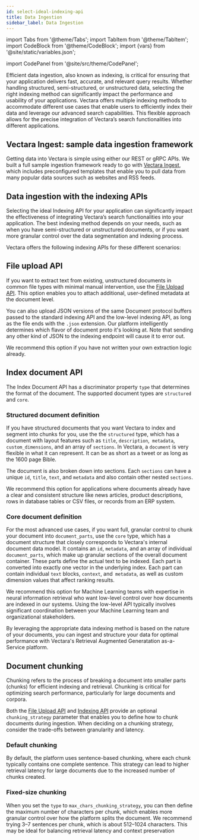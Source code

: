 ```yaml
---
id: select-ideal-indexing-api
title: Data Ingestion
sidebar_label: Data Ingestion
---
```


import Tabs from '@theme/Tabs';
import TabItem from '@theme/TabItem';
import CodeBlock from '@theme/CodeBlock';
import {vars} from '@site/static/variables.json';

import CodePanel from '@site/src/theme/CodePanel';


Efficient data ingestion, also known as indexing, is critical for ensuring 
that your application delivers fast, accurate, and relevant query results. 
Whether handling structured, semi-structured, or unstructured data, selecting 
the right indexing method can significantly impact the performance and 
usability of your applications. Vectara offers multiple indexing methods to 
accommodate different use cases that enable users to efficiently index their 
data and leverage our advanced search capabilities. This flexible approach 
allows for the precise integration of Vectara’s search functionalities into 
different applications.

## Vectara Ingest: sample data ingestion framework

Getting data into Vectara is simple using either our REST or gRPC APIs. We 
built a full sample ingestion framework ready to go with [Vectara Ingest](https://github.com/vectara/vectara-ingest), which 
includes preconfigured templates that enable you to pull data from many 
popular data sources such as websites and RSS feeds.

## Data ingestion with the indexing APIs

Selecting the ideal Indexing API for your application can significantly impact 
the effectiveness of integrating Vectara’s search functionalities into your 
application. The best indexing method depends on your needs, such as when you 
have semi-structured or unstructured documents, or if you want more granular 
control over the data segmentation and indexing process.

Vectara offers the following indexing APIs for these different scenarios:

## File upload API

If you want to extract text from existing, unstructured documents in common 
file types with minimal manual intervention, use the [File Upload API](/docs/api-reference/indexing-apis/file-upload/file-upload). This 
option enables you to attach additional, user-defined metadata at the 
document level. 
  
You can also upload JSON versions of the same Document protocol buffers 
passed to the standard indexing API and the low-level indexing API, as long 
as the file ends with the `.json` extension. Our platform intelligently 
determines which flavor of document proto it's looking at. Note that sending 
any other kind of JSON to the indexing endpoint will cause it to error out.
  
We recommend this option if you have not written your own extraction logic 
already.

## Index document API
  
The Index Document API has a discriminator property `type` that determines the 
format of the document. The supported document types are `structured` and `core`.

### Structured document definition

If you have structured documents that you want Vectara to index and segment
into chunks for you, use the the `structured` type, which has a document with 
layout features such as `title`, `description`,` metadata`, `custom_dimensions`, and 
an array of `sections`. In Vectara, a `document` is very flexible in what it can 
represent. It can be as short as a tweet or as long as the 1600 page Bible.

The document is also broken down into sections. Each `sections` can 
have a unique `id`, `title`, `text`, and `metadata` and also contain other 
nested `sections`.
  
We recommend this option for applications where documents already have a 
clear and consistent structure like news articles, product descriptions, 
rows in database tables or CSV files, or records from an ERP system.

### Core document definition

For the most advanced use cases, if you want full, granular control to chunk 
your document into `document_parts`, use the `core` type, which has a document 
structure that closely corresponds to Vectara's internal document data model. 
It contains an `id`, `metadata`, and an array of individual `document_parts`, 
which make up granular sections of the overall document container. 
These parts define the actual text to be indexed. Each part is converted 
into exactly one vector in the underlying index. Each part can contain 
individual `text` blocks, `context`, and` metadata`, as well as custom dimension 
values that affect ranking results.
  
We recommend this option for Machine Learning teams with expertise in neural
information retrieval who want low-level control over how documents are 
indexed in our systems. Using the low-level API typically involves 
significant coordination between your Machine Learning team and 
organizational stakeholders.

By leveraging the appropriate data indexing method is based on the nature of 
your documents, you can ingest and structure your data for optimal performance 
with Vectara's Retrieval Augmented Generatation as-a-Service platform.

## Document chunking

Chunking refers to the process of breaking a document into smaller parts 
(chunks) for efficient indexing and retrieval. Chunking is critical for 
optimizing search performance, particularly for large documents and corpora.

Both the [File Upload API](/docs/api-reference/indexing-apis/file-upload/file-upload) and [Indexing API](/docs/api-reference/indexing-apis/indexing) provide an optional 
`chunking_strategy` parameter that enables you to define how to chunk 
documents during ingestion. When deciding on a chunking strategy, consider 
the trade-offs between granularity and latency.

### Default chunking

By default, the platform uses sentence-based chunking, where each chunk 
typically contains one complete sentence. This strategy can lead to higher 
retrieval latency for large documents due to the increased number of chunks 
created.

### Fixed-size chunking

When you set the `type` to `max_chars_chunking_strategy`, you can then define 
the maximum number of characters per chunk, which enables more granular control 
over how the platform splits the document. We recommend trying 3–7 sentences 
per chunk, which is about 512–1024 characters. This may be ideal for balancing 
retrieval latency and context preservation


